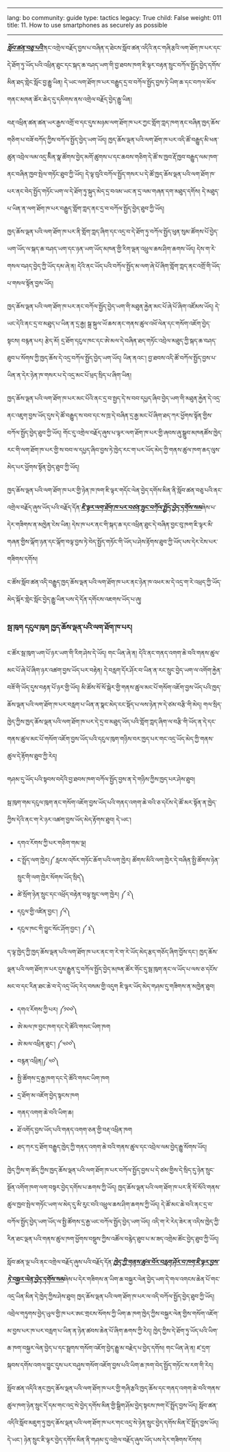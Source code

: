 

---

lang: bo
community: guide
type: tactics
legacy: True
child: False
weight: 011
title: 11. How to use smartphones as securely as possible

---

[***སློབ་ཚན་བཅུ་པའི་***](/bo/chapter-10)ནང་འགྲེལ་བརྗོད་བྱས་པ་བཞིན་ད་ཐེངས་སློབ་ཚན་འདིའི་ནང་གཞི་རྩའི་ལག་ཐོག་ཁ་པར་དང་དེ་ཐོག་ཏུ་ཡོད་པའི་འཕྲིན་ཐུང་དང་སྐད་ཆ་བཤད་ཡག་གི་བྱ་ཐབས་ཁག་ཇི་ལྟར་བརྟན་སྲུང་བཀོལ་སྤྱོད་བྱེད་དགོས་མིན་ཐད་གླེང་སློང་བྱ་རྒྱུ་ཡིན། དེ་ཡང་ལག་ཐོག་ཁ་པར་བརྒྱུད་དྲ་བ་བཀོལ་སྤྱོད་བྱས་ཏེ་ཡིག་ཆ་དང་བཀལ་མོལ་གནང་མཁན་ཚོར་ཆེད་དུ་དམིགས་ནས་འགྲེལ་བརྗོད་བྱེད་རྒྱུ་ཡིན། 

བརྡ་འཕྲིན་ཚན་ཚན་ཡར་རྒྱས་འགྲོ་བ་དང་དུས་མཉམ་ལག་ཐོག་ཁ་པར་ཀྱང་གློག་ཀླད་ཁག་ནང་བཞིན་ཁྱད་ཆོས་གཅིག་པ་བཟོ་བཀོད་ཀྱིས་བཀོལ་སྤྱོད་བྱེད་ཡག་ཡོད། ཁྱད་ཆོས་ལྡན་པའི་ལག་ཐོག་ཁ་པར་འདི་ཚོ་བརྒྱུད་མི་ཕན་ཚུན་འབྲེལ་ལམ་འདྲ་མིིན་སྣ་ཚོགས་བྱེད་མགོ་ཚུགས་པ་དང་ཆབས་གཅིག་དེ་ཚོ་ས་ཁྱབ་རྡོ་ཁྱབ་བརྒྱུད་ལམ་ཁག་ནང་བཞིན་ཁྱབ་སྤེལ་གཏོང་ཐུབ་ཀྱི་ཡོད། དེ་ལྟ་བུའི་བཀོལ་སྤྱོད་གསར་པ་དེ་ཚོ་ཁྱད་ཆོས་ལྡན་པའི་ལག་ཐོག་ཁ་པར་ནང་བེད་སྤྱོད་གཏོང་ཡག་ལ་དེ་ཐོག་ཏུ་སྐུད་མེད་དྲ་བའམ་ཡང་ན་དྲ་ལམ་གཞན་དག་མཐུད་དགོས། དེ་མཐུད་པ་ཡིན་ན་ལག་ཐོག་ཁ་པར་བརྒྱུད་གློག་ཀླད་ནང་དྲ་བ་བཀོལ་སྤྱོད་བྱེད་ཐུབ་ཀྱི་ཡོད། 

ཁྱད་ཆོས་ལྡན་པའི་ལག་ཐོག་ཁ་པར་ནི་གློག་ཀླད་ཞིག་དང་འདྲ་བ་དེ་ཐོག་ཏུ་བཀོལ་སྤྱོད་ཕུན་སུམ་ཚོགས་པོ་བྱེད་ཡག་ཡོད་ལ་སྐད་ཆ་བཤད་ཡག་དང་ཉན་ཡག་ཡོད་མཁན་གྱི་རིག་ལྡན་འཕྲུལ་ཆས་ཤིག་ཆགས་ཡོད། དེས་ག་རེ་གསལ་བཤད་བྱེད་ཀྱི་ཡོད་དམ་ཞེ་ན། དེའི་ནང་ཡོད་པའི་བཀོལ་སྤྱོད་མ་ལག་ཞེ་པོ་ཞིག་གློག་ཀླད་ནང་འགྲོ་གི་ཡོད་པ་གསལ་སྟོན་བྱས་ཡོད། 

ཁྱད་ཆོས་ལྡན་པའི་ལག་ཐོག་ཁ་པར་ནང་བཀོལ་སྤྱོད་བྱེད་ཡག་གི་མཐུན་རྐྱེན་མང་པོ་ཞེ་པོ་ཞིག་འཛོམས་ཡོད། དེ་ཡང་དེའི་ནང་དྲ་བ་མཐུད་པ་ཡིན་ན་དྲ་རྒྱ། སྒྲ་སྐུལ་ཡོ་ཆས་ནང་གནས་ཚུལ་འཕོ་ལེན་དང་གསོག་འཇོག་བྱེད་སྟངས། བརྙན་པར། རྩེད་མོ། དྲ་ཐོག་དངུལ་ཁང་དང་ཨེ་མལ་དེ་བཞིན་ཐད་གཏོང་འབྲེལ་མཐུད་ཀྱི་སྐད་ཆ་བཤད་ཐུབ་པ་སོགས་ཀྱི་ཁྱད་ཆོས་དེ་འདྲ་བཀོལ་སྤྱོད་བྱེད་ཡག་ཡོད། ཡིན་ནའང་། བྱ་ཐབས་འདི་ཚོ་བཀོལ་སྤྱོད་བྱས་པ་ཡིན་ན་དེར་ཉེན་ཁ་གསར་པ་དེ་འདྲ་མང་པོ་ཕྲད་སྲིད་པ་ཞིག་ཡིན། 

ཁྱད་ཆོས་ལྡན་པའི་ལག་ཐོག་ཁ་པར་མང་པོའི་ནང་དྲ་བ་སྤྱད་དེ་ས་བབ་དཔྱད་ཞིབ་བྱེད་ཡག་གི་མཐུན་རྐྱེན་དེ་འདྲ་ནང་འཇུག་བྱས་ཡོད་དུས་དེ་ཚོ་བརྒྱུད་ས་བབ་དང་ས་ཁྲ་དེ་བཞིན་དྲ་རྒྱ་མང་པོ་ཞིག་ཐད་ཀར་ཕྱོགས་སྟོན་གྱིས་བཀོལ་སྤྱོད་བྱེད་ཐུབ་ཀྱི་ཡོད། གོང་དུ་འགྲེལ་བརྗོད་ཞུས་པ་ལྟར་ལག་ཐོག་ཁ་པར་གྱི་ཞབས་ཞུ་སྒྲུབ་མཁནཚོས་ཁྱེད་རང་གི་ལག་ཐོག་ཁ་པར་གྱི་ས་བབ་ལ་དཔྱད་ཞིབ་བྱས་ཏེ་ཁྱེད་རང་ག་པར་ཡོད་མེད་ཀྱི་གནས་ཚུལ་ཁག་ཆད་ལུས་མེད་པར་ཕྱོགས་སྟོན་བྱེད་ཐུབ་ཀྱི་ཡོད། 

ཁྱད་ཆོས་ལྡན་པའི་ལག་ཐོག་ཁ་པར་གྱི་ཉེན་ཁ་ཁག་ཇི་ལྟར་གདོང་ལེན་བྱེད་དགོས་མིན་ནི་སློབ་ཚན་བཅུ་པའི་ནང་འགྲེལ་བརྗོད་ཞུས་ཡོད་པའི་བརྗོད་དོན་[***ཇི་ལྟར་ལག་ཐོག་ཁ་པར་བཙན་སྲུང་བཀོལ་སྤྱོད་བྱེད་དགོས་སམ***](/bo/chapter-10)ཞེས་པ་དེར་གཟིགས་ན་མཁྱེན་ངེས་ཡིན། དེས་ཁ་པར་ནང་གི་སྐད་ཆ་དང་འཕྲིན་ཐུང་དེ་བཞིན་བྱང་བུ་ཁག་ཇི་ལྟར་མི་གཞན་གྱིས་ལྐོག་ཉན་དང་ལྐོག་བལྟ་བྱས་ཏེ་བེད་སྤྱོད་གཏོང་གི་ཡོད་པ་ཤེས་རྟོགས་ཐུབ་ཀྱི་ཡོད་པས་དེར་ངེས་པར་གཟིགས་དགོས། 

ང་ཚོས་སློབ་ཚན་འདི་བརྒྱུད་ཁྱད་ཆོས་ལྡན་པའི་ལག་ཐོག་ཁ་པར་ནང་ཉེན་ཁ་འཕར་མ་དེ་འདྲ་ག་རེ་འཕྲད་ཀྱི་ཡོད་མེད་སྐོར་གླེང་སློང་བྱེད་རྒྱུ་ཡིན་པས་དེ་དོན་དགོངས་འཇགས་ཡོད་པ་ཞུ།

### སྦ་ཁུག དངུལ་ཁུག ཁྱད་ཆོས་ལྡན་པའི་ལག་ཐོག་ཁ་པར། ###

ང་ཚོར་སྦ་ཁུག་ཡག་པོ་ཉར་ཡག་གི་རིག་ཤེས་དེ་ཡོད། གང་ཡིན་ཞེ་ན། དེའི་ནང་གནད་འགག་ཆེ་བའི་གནས་ཚུལ་མང་པོ་ཞེ་པོ་ཞིག་ཉར་འཚག་བྱས་ཡོད་པར་བརྟེན། དེ་བརླག་དོར་ཤོར་བ་ཡིན་ན་རང་སྲུང་བྱེད་ཡག་ལ་འགོག་རྐྱེན་བཟོ་གི་ཡོད་དུས་བརྟན་པོ་ཉར་གྱི་ཡོད། མི་ཚོས་སོ་སོ་སྒེར་གྱི་གནས་ཚུལ་མང་པོ་གསོག་འཇོག་བྱས་ཡོད་པའི་ཁྱད་ཆོས་ལྡན་པའི་ལག་ཐོག་ཁ་པར་བརླག་པ་ཡིན་ན་སྣང་མེད་ངང་སྡོད་པ་ལས་ཉེན་ཁ་དེ་ཙམ་བརྩི་གི་མེད། གལ་སྲིད་ཁྱེད་ཀྱིས་ཁྱད་ཆོས་ལྡན་པའི་ལག་ཐོག་ཁ་པར་དེ་དྲ་བ་མཐུད་ཡོད་པའི་གློག་ཀླད་ཞིག་ལ་བརྩི་གི་ཡོད་ན་དེ་དང་གནས་ཚུལ་མང་པོ་གསོག་འཇོག་བྱས་ཡོད་པའི་དངུལ་ཁུག་གཉིས་བར་ཁྱད་པར་གང་འདྲ་ཡོད་མེད་ཀྱི་གནས་ཚུལ་དེ་རྟོགས་ཐུབ་ཀྱི་རེད། 

གཤམ་དུ་ཡོད་པའི་སྟབས་བདེའི་བྱ་ཐབས་ཁག་བཀོལ་སྤྱོད་བྱས་ན་དེ་གཉིས་ཀྱིས་ཁྱད་པར་ཤེས་ཐུབ།

སྦ་ཁུག་གམ་དངུལ་ཁུག་ནང་གསོག་འཇོག་བྱས་ཡོད་པའི་གནད་འགག་ཆེ་བའི་ཅ་དངོས་དེ་ཚོ་མར་སྟོན་ན་ཁྱེད་ཀྱིས་དེའི་ནང་ག་རེ་ཉར་འཚག་བྱས་ཡོད་མེད་རྟོགས་ཐུབ། དེ་ཡང་། 
- དགའ་རོགས་ཀྱི་པར་གཅིག་གམ་ལྔ།
- ང་སྤྲོད་ལག་ཁྱེར།༼ རླངས་འཁོར་གཏོང་ཆོག་པའི་ལག་ཁྱེར། ཚོགས་མིའི་ལག་ཁྱེར་དེ་བཞིན་སྤྱི་ཚོགས་ཉེན་སྲུང་གི་ལག་ཁྱེར་སོགས་ཡོད་སྲིད༽
- ཚེ་སྲོག་ཉེན་སྲུང་དང་འཕྲོད་བརྟེན་བལྟ་སྲུང་ལག་ཁྱེར། ༼ ༢༽
- དངུལ་གྱི་འཛིན་བྱང་། ༼༥༽
- དངུལ་ཁང་གི་བྱུང་སོང་ཤོག་བྱང་། ༼ ༣༽

ད་ལྟ་ཁྱེད་ཀྱི་ཁྱད་ཆོས་ལྡན་པའི་ལག་ཐོག་ཁ་པར་ནང་ག་རེ་ག་རེ་ཡོད་མེད་རྩད་གཅོད་ཞིག་བྱོས་དང་། ཁྱད་ཆོས་ལྡན་པའི་ལག་ཐོག་ཁ་པར་དུས་རྒྱུན་དུ་བཀོལ་སྤྱོད་བྱེད་མཁན་ཚོར་གོང་དུ་སྦ་ཁུག་ནང་ལ་ཡོད་པ་ལས་ཅ་དངོས་མང་བ་དང་རིན་ཐང་ཆེ་བ་དེ་འདྲ་ཡོད་རེད་བསམ་གྱི་འདུག ཇི་ལྟར་ཡོད་མེད་གཤམ་དུ་གཟིགས་ན་མཁྱེན་ཐུབ།

- དགའ་རོགས་ཀྱི་པར། ༼༡༠༠༽
- ཨེ་མལ་ཁ་བྱང་ཁག་དང་དེ་ཚོའི་གསང་ཡིག་ཁག
- ཨེ་མལ་འཕྲིན་ཐུང་། ༼་༥༠༠༽
- བརྙན་འཕྲིན།༼ ༥༠༽
- སྤྱི་ཚོགས་དྲ་རྒྱ་ཁག་དང་དེ་ཚོའི་གསང་ཡིག་ཁག
- དྲ་ཐོག་མ་འཇོག་བྱེད་སྟངས་ཁག
- གནད་འགག་ཆེ་བའི་ཡིག་ཆ།
- ཐོ་འགོད་བྱས་ཡོད་པའི་གནད་འགག་ཅན་གྱི་བརྡ་འཕྲིན་ཁག
- ཐད་ཀར་དྲ་ཐོག་བརྒྱུད་ཁྱེད་ཀྱི་གནད་འགག་ཆེ་བའི་གནས་ཚུལ་དང་འབྲེལ་ལམ་བྱེད་རྒྱུ་སོགས་ཡོད། 

ཁྱེད་ཀྱིས་ག་ཚོད་ཀྱིས་ཁྱད་ཆོས་ལྡན་པའི་ལག་ཐོག་ཁ་པར་བཀོལ་སྤྱོད་བྱས་པ་དེ་ཙམ་གྱིས་དེ་སྲིད་དུ་ཉེན་སྲུང་སྔོན་འགོག་ཁག་ལག་བསྟར་བྱེད་དགོས་པ་ཆགས་ཀྱི་ཡོད། ཁྱད་ཆོས་ལྡན་པའི་ལག་ཐོག་ཁ་པར་ནི་སོ་སོའི་གནས་ཚུལ་ཁྱབ་སྤེལ་གཏོང་ཡག་ལ་མེད་དུ་མི་རུང་བའི་འཕྲུལ་ཆས་ཤིག་ཆགས་ཀྱི་ཡོད། དེ་ཚོ་མང་ཆེ་བའི་ནང་དྲ་བ་བཀོལ་སྤྱོད་བྱེད་ཡག་ཡོད་ལ་སྤྱི་ཚོགས་དྲ་རྒྱ་ཡང་བཀོལ་སྤྱོད་བྱེད་ཡག་ཡོད། འདི་ག་རེ་རེད་ཟེར་ན་འདིས་ཁྱེད་ཀྱི་རིན་ཐང་ལྡན་པའི་གནས་ཚུལ་ཁག་ཕྱོགས་བསྡུས་ཀྱིས་འཚོལ་བརྙེད་ཐུབ་པ་མ་ཟད་འགྲེམ་ཚོང་བྱེད་ཐུབ་ཀྱི་ཡོད། 

སློབ་ཚན་ལྔ་པའི་ནང་འགྲེལ་བརྗོད་ཞུས་པའི་བརྗོད་དོན་[***ཁྱེད་ཀྱི་གནས་ཚུལ་བོར་བརླག་ཤོར་བ་ཁག་ཇི་ལྟར་བྱས་ཏེ་བསྐྱར་ལེན་བྱེད་དགོས་སམ***](/bo/chapter-5)ཞེས་པ་དེར་གཟིགས་ན་ཡིག་ཆ་བསྐྱར་ལེན་བྱེད་ཡག་དེ་གལ་འགངས་ཆེན་པོ་གང་འདྲ་ཡིན་མིན་དེ་ཁྱེད་ཀྱིས་ཤེས་ཐུབ། ཁྱད་ཆོས་ལྡན་པའི་ལག་ཐོག་ཁ་པར་ལ་འདི་བཀོལ་སྤྱོད་བྱེད་ཐུབ་ཀྱི་ཡོད། འབྲེལ་གཏུགས་བྱེད་ཡུལ་གྱི་ཁ་པར་ཨང་གྲངས་སོགས་ཀྱི་ཡིག་ཆ་ཁག་ཁྱེད་ཀྱིས་བསྐྱར་ལེན་གྱིས་གསོག་འཇོག་མ་བྱས་པར་ཁ་པར་བརླག་པ་ཡིན་ན་ཉེན་ཚབས་ཆེན་པོ་ཞིག་ཆགས་ཀྱི་རེད། ཁྱེད་ཀྱིས་དེ་ཐོག་ཏུ་ཡོད་པའི་ཡིག་ཆ་ཁག་བསྐྱར་ལེན་བྱེད་པ་དང་སྦྲགས་གསོག་འཇོག་བྱེད་རྒྱུ་མ་བརྗེད་པ་བྱེད་དགོས། གང་ཡིན་ཞེ་ན། ཛ་དྲག་སྐབས་དགོས་འགལ་བྱུང་དུས་པར་བཤུས་གསོག་འཇོག་བྱས་པའི་ཡིག་ཆ་ཁག་བེད་སྤྱོད་གཏོང་ས་རག་གི་རེད། 

སློབ་ཚན་འདིའི་ནང་ཁྱད་ཆོས་ལྡན་པའི་ལག་ཐོག་ཁ་པར་གྱི་གཞི་རྩའི་ཁྱད་ཆོས་དང་གནད་འགག་ཆེ་བའི་གནས་ཚུལ་ཁག་ཉེན་སྲུང་དོ་དམ་གང་འདྲ་སེ་བྱེད་དགོས་མིན་གྱི་སྒྲིག་ཤོམ་བྱེད་སྟངས་ཁག་ངོ་སྤྲོད་བྱས་ཡོད། སློབ་ཚན་འདིའི་སློབ་མཇུག་ཏུ་ཁྱད་ཆོས་ལྡན་པའི་ལག་ཐོག་ཁ་པར་གང་འདྲ་སེ་ཉེན་སྲུང་བྱེད་དགོས་མིན་ངོ་སྤྲོད་བྱས་ཡོད། དེ་ཡང་། ཉེན་སྲུང་ཇི་ལྟར་བྱེད་དགོས་མིན་ནི་གཤམ་དུ་འགྲེལ་བརྗོད་ཞུས་ཡོད་པས་དེར་གཟིགས་རོགས། 


